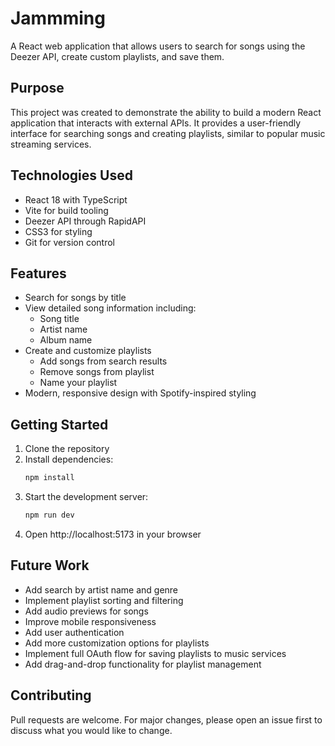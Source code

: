 # Jammming

A React web application that allows users to search for songs using the Deezer API, create custom playlists, and save them.

## Purpose

This project was created to demonstrate the ability to build a modern React application that interacts with external APIs. It provides a user-friendly interface for searching songs and creating playlists, similar to popular music streaming services.

## Technologies Used

- React 18 with TypeScript
- Vite for build tooling
- Deezer API through RapidAPI
- CSS3 for styling
- Git for version control

## Features

- Search for songs by title
- View detailed song information including:
  - Song title
  - Artist name
  - Album name
- Create and customize playlists
  - Add songs from search results
  - Remove songs from playlist
  - Name your playlist
- Modern, responsive design with Spotify-inspired styling

## Getting Started

1. Clone the repository
2. Install dependencies:
   ```bash
   npm install
   ```
3. Start the development server:
   ```bash
   npm run dev
   ```
4. Open http://localhost:5173 in your browser

## Future Work

- Add search by artist name and genre
- Implement playlist sorting and filtering
- Add audio previews for songs
- Improve mobile responsiveness
- Add user authentication
- Add more customization options for playlists
- Implement full OAuth flow for saving playlists to music services
- Add drag-and-drop functionality for playlist management

## Contributing

Pull requests are welcome. For major changes, please open an issue first to discuss what you would like to change. 
